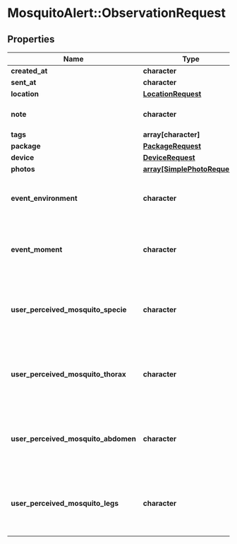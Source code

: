# MosquitoAlert::ObservationRequest


## Properties
Name | Type | Description | Notes
------------ | ------------- | ------------- | -------------
**created_at** | **character** |  | 
**sent_at** | **character** |  | 
**location** | [**LocationRequest**](LocationRequest.md) |  | 
**note** | **character** | Note user attached to report. | [optional] 
**tags** | **array[character]** |  | [optional] 
**package** | [**PackageRequest**](PackageRequest.md) |  | [optional] 
**device** | [**DeviceRequest**](DeviceRequest.md) |  | [optional] 
**photos** | [**array[SimplePhotoRequest]**](SimplePhotoRequest.md) |  | 
**event_environment** | **character** | The environment where the event took place. | [optional] [Enum: [indoors, outdoors, vehicle, ]] 
**event_moment** | **character** | The moment of the day when the event took place. | [optional] [Enum: [now, last_morning, last_midday, last_afternoon, last_night, ]] 
**user_perceived_mosquito_specie** | **character** | The mosquito specie perceived by the user. | [optional] [Enum: [albopictus, aegypti, japonicus, koreicus, culex, other, ]] 
**user_perceived_mosquito_thorax** | **character** | The species of mosquito that the thorax resembles, according to the user. | [optional] [Enum: [albopictus, aegypti, japonicus, koreicus, culex, other, ]] 
**user_perceived_mosquito_abdomen** | **character** | The species of mosquito that the abdomen resembles, according to the user. | [optional] [Enum: [albopictus, aegypti, japonicus, koreicus, culex, other, ]] 
**user_perceived_mosquito_legs** | **character** | The species of mosquito that the leg resembles, according to the user. | [optional] [Enum: [albopictus, aegypti, japonicus, koreicus, culex, other, ]] 


